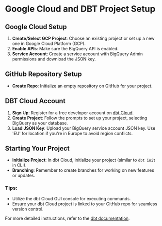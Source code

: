 # Google Cloud and DBT Project Setup

## Google Cloud Setup
1. **Create/Select GCP Project**: Choose an existing project or set up a new one in Google Cloud Platform (GCP).
2. **Enable APIs**: Make sure the BigQuery API is enabled.
3. **Service Account**: Create a service account with BigQuery Admin permissions and download the JSON key.

## GitHub Repository Setup
- **Create Repo**: Initialize an empty repository on GitHub for your project.

## DBT Cloud Account
1. **Sign Up**: Register for a free developer account on [dbt Cloud](https://cloud.getdbt.com/).
2. **Create Project**: Follow the prompts to set up your project, selecting BigQuery as your database.
3. **Load JSON Key**: Upload your BigQuery service account JSON key. Use 'EU' for location if you're in Europe to avoid region conflicts.

## Starting Your Project
- **Initialize Project**: In dbt Cloud, initialize your project (similar to `dbt init` in CLI).
- **Branching**: Remember to create branches for working on new features or updates.

### Tips:
- Utilize the dbt Cloud GUI console for executing commands.
- Ensure your dbt Cloud project is linked to your GitHub repo for seamless version control.

For more detailed instructions, refer to the [dbt documentation](https://docs.getdbt.com/).

